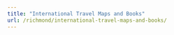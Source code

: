 ```yaml
---
title: "International Travel Maps and Books"
url: /richmond/international-travel-maps-and-books/
---
```

